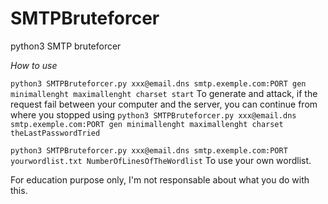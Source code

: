 # SMTPBruteforcer
python3 SMTP bruteforcer


*How to use*

```python3 SMTPBruteforcer.py xxx@email.dns smtp.exemple.com:PORT gen minimallenght maximallenght charset start```
To generate and attack, if the request fail between your computer and the server, you can continue from where you stopped using
```python3 SMTPBruteforcer.py xxx@email.dns smtp.exemple.com:PORT gen minimallenght maximallenght charset theLastPasswordTried```

```python3 SMTPBruteforcer.py xxx@email.dns smtp.exemple.com:PORT yourwordlist.txt NumberOfLinesOfTheWordlist```
To use your own wordlist.

For education purpose only, I'm not responsable about what you do with this.
